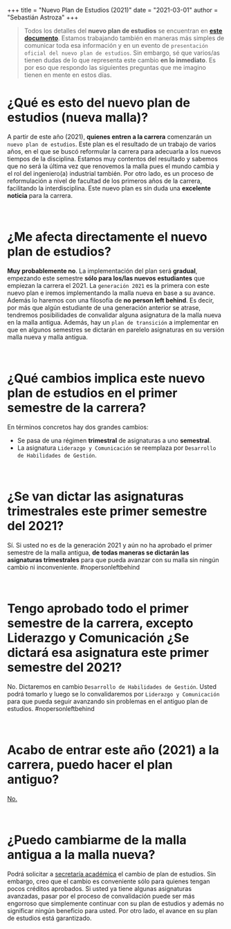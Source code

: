 +++
title = "Nuevo Plan de Estudios (2021)"
date = "2021-03-01"
author = "Sebastián Astroza"
+++

> Todos los detalles del **nuevo plan de estudios** se encuentran en **[este documento](/dirdoc_nuevo_plan.pdf)**. Estamos trabajando también en maneras más simples de comunicar toda esa información y en un evento de `presentación oficial del nuevo plan de estudios`.  Sin embargo, sé que varios/as tienen dudas de lo que representa este cambio **en lo inmediato**. Es por eso que respondo las siguientes preguntas que me imagino tienen en mente en estos días.

# ¿Qué es esto del nuevo plan de estudios (nueva malla)?

A partir de este año (2021), **quienes entren a la carrera** comenzarán un `nuevo plan de estudios`. Este plan es el resultado de un trabajo de varios años, en el que se buscó reformular la carrera para adecuarla a los nuevos tiempos de la disciplina. Estamos muy contentos del resultado y sabemos que no será la última vez que renovemos la malla pues el mundo cambia y el rol del ingeniero(a) industrial también. Por otro lado, es un proceso de reformulación a nivel de facultad de los primeros años de la carrera, facilitando la interdisciplina. Este nuevo plan es sin duda una **excelente noticia** para la carrera. 

&nbsp;    

# ¿Me afecta directamente el nuevo plan de estudios?

**Muy probablemente no**. La implementación del plan será **gradual**, empezando este semestre **sólo para los/las nuevos estudiantes** que empiezan la carrera el 2021. La `generación 2021` es la primera con este nuevo plan e iremos implementando la malla nueva en base a su avance. Además lo haremos con una filosofía de **no person left behind**. Es decir, por más que algún estudiante de una generación anterior se atrase, tendremos posibilidades de convalidar alguna asignatura de la malla nueva en la malla antigua. Además, hay un `plan de transición` a implementar en que en algunos semestres se dictarán en parelelo asignaturas en su versión malla nueva y malla antigua.


&nbsp; 

# ¿Qué cambios implica este nuevo plan de estudios en el primer semestre de la carrera?

En términos concretos hay dos grandes cambios:
- Se pasa de una régimen **trimestral** de asignaturas a uno **semestral**.
- La asignatura `Liderazgo y Comunicación` se reemplaza por `Desarrollo de Habilidades de Gestión`.

&nbsp; 

# ¿Se van dictar las asignaturas trimestrales este primer semestre del 2021?

Sí. Si usted no es de la generación 2021 y aún no ha aprobado el primer semestre de la malla antigua, **de todas maneras se dictarán las asignaturas trimestrales** para que pueda avanzar con su malla sin ningún cambio ni inconveniente. #nopersonleftbehind

&nbsp; 

# Tengo aprobado todo el primer semestre de la carrera, excepto Liderazgo y Comunicación ¿Se dictará esa asignatura este primer semestre del 2021?

No. Dictaremos en cambio `Desarrollo de Habilidades de Gestión`. Usted podrá tomarlo y luego se lo convalidaremos por `Liderazgo y Comunicación` para que pueda seguir avanzando sin problemas en el antiguo plan de estudios. #nopersonleftbehind

&nbsp; 

# Acabo de entrar este año (2021) a la carrera, puedo hacer el plan antiguo?

[No.](/daenerys.jpg) 

&nbsp; 

# ¿Puedo cambiarme de la malla antigua a la malla nueva?

Podrá solicitar a [secretaría académica](http://secad.ing.udec.cl/faq) el cambio de plan de estudios. Sin embargo, creo que el cambio es conveniente sólo para quienes tengan pocos créditos aprobados. Si usted ya tiene algunas asignaturas avanzadas, pasar por el proceso de convalidación puede ser más engorroso que simplemente continuar con su plan de estudios y además no significar ningún beneficio para usted. Por otro lado, el avance en su plan de estudios está garantizado.

